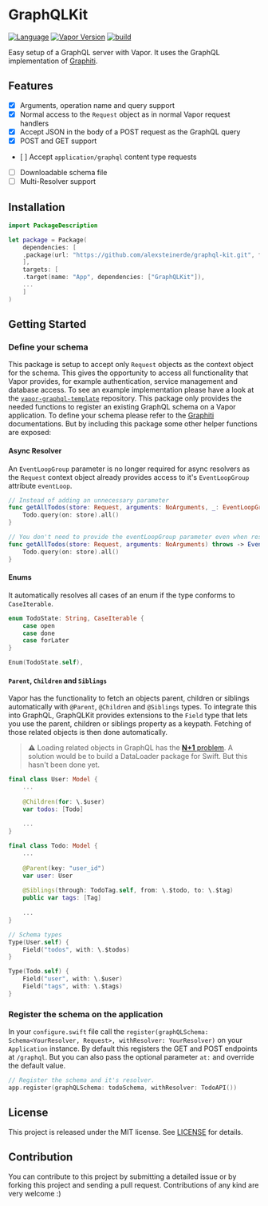 # GraphQLKit
[![Language](https://img.shields.io/badge/Swift-5.1-brightgreen.svg)](http://swift.org)
[![Vapor Version](https://img.shields.io/badge/Vapor-4-F6CBCA.svg)](http://vapor.codes)
[![build](https://github.com/alexsteinerde/graphql-kit/workflows/build/badge.svg)](https://github.com/alexsteinerde/graphql-kit/actions)


Easy setup of a GraphQL server with Vapor. It uses the GraphQL implementation of [Graphiti](https://github.com/GraphQLSwift/Graphiti).

## Features
- [x] Arguments, operation name and query support
- [x] Normal access to the `Request` object as in normal Vapor request handlers
- [x] Accept JSON in the body of a POST request as the GraphQL query
- [x] POST and GET support
- [ ] Accept `application/graphql` content type requests
- [ ] Downloadable schema file
- [ ] Multi-Resolver support

## Installation
```Swift
import PackageDescription

let package = Package(
    dependencies: [
    .package(url: "https://github.com/alexsteinerde/graphql-kit.git", from: "2.0.0"),
    ],
    targets: [
    .target(name: "App", dependencies: ["GraphQLKit"]),
    ...
    ]
)
```

## Getting Started
### Define your schema
This package is setup to accept only `Request` objects as the context object for the schema. This gives the opportunity to access all functionality that Vapor provides, for example authentication, service management and database access. To see an example implementation please have a look at the [`vapor-graphql-template`](https://github.com/alexsteinerde/vapor-graphql-template) repository.
This package only provides the needed functions to register an existing GraphQL schema on a Vapor application. To define your schema please refer to the [Graphiti](https://github.com/GraphQLSwift/Graphiti) documentations.
But by including this package some other helper functions are exposed:

#### Async Resolver
An `EventLoopGroup` parameter is no longer required for async resolvers as the `Request` context object already provides access to it's `EventLoopGroup` attribute `eventLoop`.

```Swift
// Instead of adding an unnecessary parameter
func getAllTodos(store: Request, arguments: NoArguments, _: EventLoopGroup) throws -> EventLoopFuture<[Todo]> {
    Todo.query(on: store).all()
}

// You don't need to provide the eventLoopGroup parameter even when resolving a future.
func getAllTodos(store: Request, arguments: NoArguments) throws -> EventLoopFuture<[Todo]> {
    Todo.query(on: store).all()
}
```

#### Enums
It automatically resolves all cases of an enum if the type conforms to `CaseIterable`. 
```swift
enum TodoState: String, CaseIterable {
    case open
    case done
    case forLater
}

Enum(TodoState.self),
```

#### `Parent`,  `Children` and `Siblings`
Vapor has the functionality to fetch an objects parent, children or siblings automatically with `@Parent`, `@Children` and `@Siblings` types. To integrate this into GraphQL, GraphQLKit provides extensions to the `Field` type that lets you use the parent, children or siblings property as a keypath. Fetching of those related objects is then done automatically.

> :warning: Loading related objects in GraphQL has the [**N+1** problem](https://itnext.io/what-is-the-n-1-problem-in-graphql-dd4921cb3c1a). A solution would be to build a DataLoader package for Swift. But this hasn't been done yet.

```swift
final class User: Model {
    ...
    
    @Children(for: \.$user)
    var todos: [Todo]
    
    ...
}

final class Todo: Model {
    ...
    
    @Parent(key: "user_id")
    var user: User
    
    @Siblings(through: TodoTag.self, from: \.$todo, to: \.$tag)
    public var tags: [Tag]
    
    ...
}
```

```swift
// Schema types
Type(User.self) {
    Field("todos", with: \.$todos)
}

Type(Todo.self) {
    Field("user", with: \.$user)
    Field("tags", with: \.$tags)
}
```

### Register the schema on the application
In your `configure.swift` file call the `register(graphQLSchema: Schema<YourResolver, Request>, withResolver: YourResolver)` on your `Application` instance. By default this registers the GET and POST endpoints at `/graphql`. But you can also pass the optional parameter `at:` and override the default value.

```Swift
// Register the schema and it's resolver.
app.register(graphQLSchema: todoSchema, withResolver: TodoAPI())
```

## License
This project is released under the MIT license. See [LICENSE](LICENSE) for details.

## Contribution
You can contribute to this project by submitting a detailed issue or by forking this project and sending a pull request. Contributions of any kind are very welcome :)
